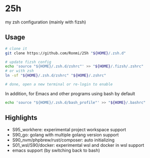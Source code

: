25h
===

my zsh configuration (mainly with fizsh)

## Usage

```sh
# clone it
git clone https://github.com/Ronmi/25h "${HOME}/.zsh.d"

# update fizsh config
echo 'source "${HOME}/.zsh.d/zshrc"' >> "${HOME}/.fizsh/.zshrc"
# or with zsh
ln -sf "${HOME}/.zsh.d/zshrc" "${HOME}/.zshrc"

# done, open a new terminal or re-login to enable
```

In addition, for Emacs and other programs using bash by default

```sh
echo 'source "${HOME}/.zsh.d/bash_profile"' >> "${HOME}/.bashrc"
```

## Highlights

- S95_workhere: experimental project workspace support
- S90_go: golang with multiple golang version support
- S90_nvm/phpbrew/rust/composer: auto initializing
- S01_wsl/S90/docker: experimental wsl and docker in wsl support
- emacs support (by switching back to bash)
